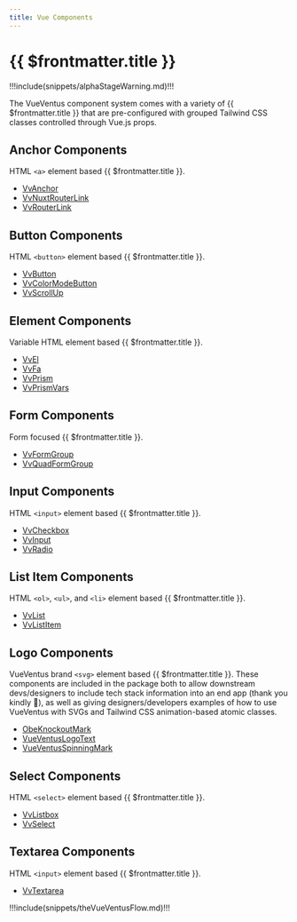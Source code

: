 ```yaml
---
title: Vue Components
---
```


<script setup>
    import DocsAnimatedLogoSection from '../../src/views/compos/DocsAnimatedLogoSection.vue'
    import DocsPackageVersion from '../../src/views/compos/DocsPackageVersion.vue'
    import SvgDiagramVueVentusFlow from '../../src/views/compos/SvgDiagramVueVentusFlow.vue'
</script>




<DocsAnimatedLogoSection/>





# {{ $frontmatter.title }}

!!!include(snippets/alphaStageWarning.md)!!!

The VueVentus component system comes with a variety of {{ $frontmatter.title }} that are pre-configured with grouped Tailwind CSS classes controlled through Vue.js props.







## Anchor Components

HTML `<a>` element based {{ $frontmatter.title }}.

* [VvAnchor](/components/anchors/vv-anchor)
* [VvNuxtRouterLink](/components/anchors/vv-nuxt-router-link)
* [VvRouterLink](/components/anchors/vv-router-link)







## Button Components

HTML `<button>` element based {{ $frontmatter.title }}.

* [VvButton](/components/buttons/vv-button)
* [VvColorModeButton](/components/buttons/vv-color-mode-button)
* [VvScrollUp](/components/buttons/vv-scroll-up)







## Element Components

Variable HTML element based {{ $frontmatter.title }}.

* [VvEl](/components/elements/vv-el)
* [VvFa](/components/elements/vv-fa)
* [VvPrism](/components/elements/vv-prism)
* [VvPrismVars](/components/elements/vv-prism-vars)







## Form Components

Form focused {{ $frontmatter.title }}.

* [VvFormGroup](/components/forms/vv-form-group)
* [VvQuadFormGroup](/components/forms/vv-quad-form-group)







## Input Components

HTML `<input>` element based {{ $frontmatter.title }}.

* [VvCheckbox](/components/inputs/vv-checkbox)
* [VvInput](/components/inputs/vv-input)
* [VvRadio](/components/inputs/vv-radio)







## List Item Components

HTML `<ol>`, `<ul>`, and `<li>` element based {{ $frontmatter.title }}.

* [VvList](/components/lists/vv-list)
* [VvListItem](/components/lists/vv-list-item)







## Logo Components

VueVentus brand `<svg>` element based {{ $frontmatter.title }}. These components are included in the package both to allow downstream devs/designers to include tech stack information into an end app (thank you kindly :smiling_face_with_three_hearts:), as well as giving designers/developers examples of how to use VueVentus with SVGs and Tailwind CSS animation-based atomic classes.

* [ObeKnockoutMark](/components/logos/obe-knockout-mark)
* [VueVentusLogoText](/components/logos/vueventus-logo-text)
* [VueVentusSpinningMark](/components/logos/vueventus-spinning-mark)







## Select Components

HTML `<select>` element based {{ $frontmatter.title }}.

* [VvListbox](/components/selects/vv-listbox)
* [VvSelect](/components/selects/vv-select)







## Textarea Components

HTML `<input>` element based {{ $frontmatter.title }}.

* [VvTextarea](/components/textareas/vv-textarea)








!!!include(snippets/theVueVentusFlow.md)!!!

<SvgDiagramVueVentusFlow class="w-full"/>












<DocsPackageVersion/>

